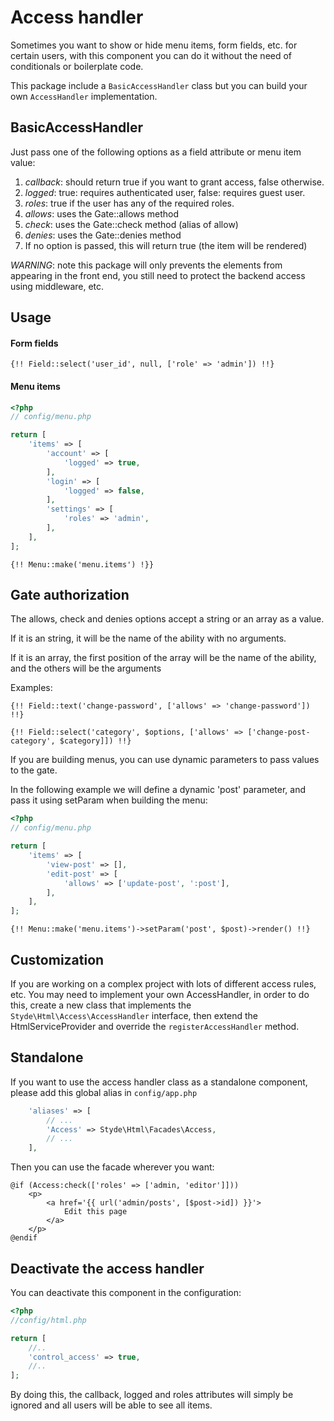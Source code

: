 # Access handler

Sometimes you want to show or hide menu items, form fields, etc. for certain users, with this component you can do it without the need of conditionals or boilerplate code.

This package include a `BasicAccessHandler` class but you can build your own `AccessHandler` implementation.

## BasicAccessHandler

Just pass one of the following options as a field attribute or menu item value:

1. *callback*: should return true if you want to grant access, false otherwise.
2. *logged*: true: requires authenticated user, false: requires guest user.
3. *roles*: true if the user has any of the required roles.
4. *allows*: uses the Gate::allows method
5. *check*: uses the Gate::check method (alias of allow)
6. *denies*: uses the Gate::denies method
7. If no option is passed, this will return true (the item will be rendered)

*WARNING*: note this package will only prevents the elements from appearing in the front end, you still need to protect the backend access using middleware, etc.

## Usage

#### Form fields

```blade
{!! Field::select('user_id', null, ['role' => 'admin']) !!}
```

#### Menu items

```php
<?php
// config/menu.php

return [
    'items' => [
        'account' => [
            'logged' => true,
        ],
        'login' => [
            'logged' => false,
        ],
        'settings' => [
            'roles' => 'admin',
        ],
    ],
];
```

```blade
{!! Menu::make('menu.items') !}}
```

## Gate authorization

The allows, check and denies options accept a string or an array as a value.

If it is an string, it will be the name of the ability with no arguments.

If it is an array, the first position of the array will be the name of the ability, and the others will be the arguments

Examples:

```blade
{!! Field::text('change-password', ['allows' => 'change-password']) !!}
```

```blade
{!! Field::select('category', $options, ['allows' => ['change-post-category', $category]]) !!}
```

If you are building menus, you can use dynamic parameters to pass values to the gate.

In the following example we will define a dynamic 'post' parameter, and pass it using setParam when building the menu:

```php
<?php
// config/menu.php

return [
    'items' => [
        'view-post' => [],
        'edit-post' => [
            'allows' => ['update-post', ':post'],
        ],
    ],
];
```

```blade
{!! Menu::make('menu.items')->setParam('post', $post)->render() !!}
```

## Customization

If you are working on a complex project with lots of different access rules, etc. You may need to implement your own AccessHandler, in order to do this, create a new class that implements the `Styde\Html\Access\AccessHandler` interface, then extend the HtmlServiceProvider and override the `registerAccessHandler` method.

## Standalone

If you want to use the access handler class as a standalone component, please add this global alias in `config/app.php`

```php
    'aliases' => [
        // ...
        'Access' => Styde\Html\Facades\Access,
        // ...
    ],
```

Then you can use the facade wherever you want:

```blade
@if (Access:check(['roles' => ['admin, 'editor']]))
    <p>
        <a href='{{ url('admin/posts', [$post->id]) }}'>
            Edit this page
        </a>
    </p>
@endif
```

## Deactivate the access handler

You can deactivate this component in the configuration:

```php
<?php
//config/html.php

return [
    //..
    'control_access' => true,
    //..
];
```

By doing this, the callback, logged and roles attributes will simply be ignored and all users will be able to see all items.

